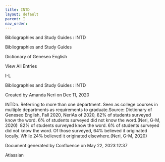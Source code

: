 ```yaml
---
title: INTD
layout: default
parent: I
nav_order:
---
```


Bibliographies and Study Guides : INTD

Bibliographies and Study Guides

Dictionary of Geneseo English

View All Entries

I-L

Bibliographies and Study Guides : INTD

Created by  Amanda Neri on Dec 11, 2020

INTDn. Referring to more than one department. Seen as college courses in multiple departments as requirements to graduate.Source: Dictionary of Geneseo English, Fall 2020, NeriAs of 2020, 82% of students surveyed know the word. 6% of students surveyed did not know the word.(Neri, G-M, 2020)  82% of students surveyed know the word. 6% of students surveyed did not know the word. Of those surveyed, 64% believed it originated locally. While 24% believed it originated elsewhere.(Neri, G-M, 2020)

Document generated by Confluence on May 22, 2023 12:37

Atlassian
